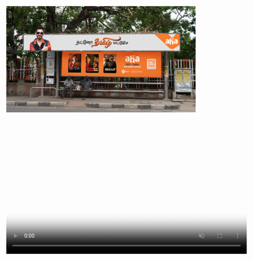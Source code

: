 
<div class="section__single">
    <img src="../images/aha-bus-stand-ad.png" alt="">
</div>

<div class="section__content">
    <div class="title"><p class="project__detail--type"></p></div>
    <div class="text">
    </div>
</div>


<div class="section__single">
    <video src="../images/madarth-homepage-video-1080.mp4"
        poster="../images/madarth-homepage-video-poaster.jpg" autoplay loop muted preload="auto"
        width="640" height="360" playsinline class="width:100 height:auto">
        Your browser does not support the video tag.
    </video>
</div>